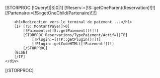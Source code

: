 [STORPROC [!Query!]|S|0|1]
    [!Reserv:=[!S::getOneParent(Reservation)!]!]
    [!Partenaire:=[!S::getOneChild(Partenaire)!]!]
<div class="row">
    <div class="col-md-12">

        <h1>Redirection vers le terminal de paiement ...</h1>
        [IF [!S::MontantPaye!]>0]
            [!Paiement:=[!S::getPaiement()!]!]
            [STORPROC Reservations/TypePaiement/Actif=1|TP]
                [!Plugin:=[!TP::getPlugin()!]!]
                [!Plugin::getCodeHTML([!Paiement!])!]
            [/STORPROC]
        [ELSE]
        [/IF]
    </div>
</div>
[/STORPROC]